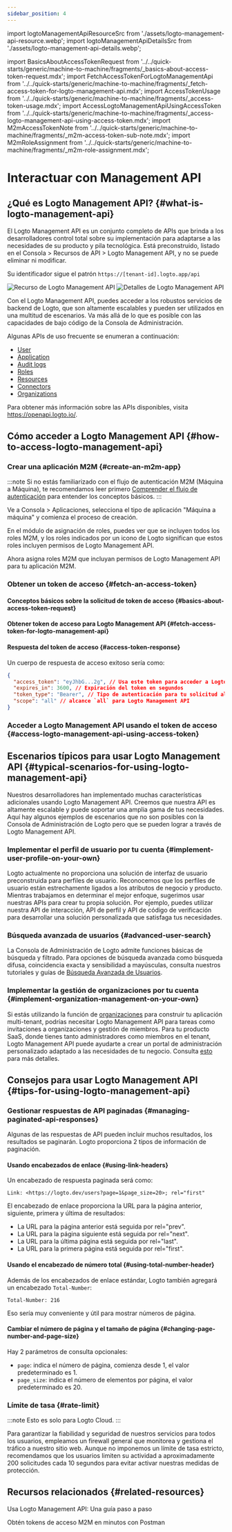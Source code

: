 ```yaml
---
sidebar_position: 4
---
```


import logtoManagementApiResourceSrc from './assets/logto-management-api-resource.webp';
import logtoManagementApiDetailsSrc from './assets/logto-management-api-details.webp';

import BasicsAboutAccessTokenRequest from '../../quick-starts/generic/machine-to-machine/fragments/\_basics-about-access-token-request.mdx';
import FetchAccessTokenForLogtoManagementApi from '../../quick-starts/generic/machine-to-machine/fragments/\_fetch-access-token-for-logto-management-api.mdx';
import AccessTokenUsage from '../../quick-starts/generic/machine-to-machine/fragments/\_access-token-usage.mdx';
import AccessLogtoManagementApiUsingAccessToken from '../../quick-starts/generic/machine-to-machine/fragments/\_access-logto-management-api-using-access-token.mdx';
import M2mAccessTokenNote from '../../quick-starts/generic/machine-to-machine/fragments/\_m2m-access-token-sub-note.mdx';
import M2mRoleAssignment from '../../quick-starts/generic/machine-to-machine/fragments/\_m2m-role-assignment.mdx';

# Interactuar con Management API

## ¿Qué es Logto Management API? {#what-is-logto-management-api}

El Logto Management API es un conjunto completo de APIs que brinda a los desarrolladores control total sobre su implementación para adaptarse a las necesidades de su producto y pila tecnológica. Está preconstruido, listado en el <CloudLink to="/api-resources">Consola > Recursos de API > Logto Management API</CloudLink>, y no se puede eliminar ni modificar.

Su identificador sigue el patrón `https://[tenant-id].logto.app/api`

<img alt="Recurso de Logto Management API" src={logtoManagementApiResourceSrc} />

<img alt="Detalles de Logto Management API" src={logtoManagementApiDetailsSrc} />

Con el Logto Management API, puedes acceder a los robustos servicios de backend de Logto, que son altamente escalables y pueden ser utilizados en una multitud de escenarios. Va más allá de lo que es posible con las capacidades de bajo código de la Consola de Administración.

Algunas APIs de uso frecuente se enumeran a continuación:

- [User](https://openapi.logto.io/operation/operation-getuser)
- [Application](https://openapi.logto.io/operation/operation-listapplications)
- [Audit logs](https://openapi.logto.io/operation/operation-listlogs)
- [Roles](https://openapi.logto.io/operation/operation-listroles)
- [Resources](https://openapi.logto.io/operation/operation-listresources)
- [Connectors](https://openapi.logto.io/operation/operation-listconnectors)
- [Organizations](https://openapi.logto.io/operation/operation-listorganizations)

Para obtener más información sobre las APIs disponibles, visita https://openapi.logto.io/.

## Cómo acceder a Logto Management API {#how-to-access-logto-management-api}

### Crear una aplicación M2M {#create-an-m2m-app}

:::note
Si no estás familiarizado con el flujo de autenticación M2M (Máquina a Máquina), te recomendamos leer primero [Comprender el flujo de autenticación](/integrate-logto/integrate-logto-into-your-application/understand-authentication-flow/#machine-to-machine-authentication-flow) para entender los conceptos básicos.
:::

Ve a <CloudLink to="/applications">Consola > Aplicaciones</CloudLink>, selecciona el tipo de aplicación "Máquina a máquina" y comienza el proceso de creación.

<M2mRoleAssignment />

En el módulo de asignación de roles, puedes ver que se incluyen todos los roles M2M, y los roles indicados por un icono de Logto significan que estos roles incluyen permisos de Logto Management API.

Ahora asigna roles M2M que incluyan permisos de Logto Management API para tu aplicación M2M.

### Obtener un token de acceso {#fetch-an-access-token}

#### Conceptos básicos sobre la solicitud de token de acceso {#basics-about-access-token-request}

<BasicsAboutAccessTokenRequest />

#### Obtener token de acceso para Logto Management API {#fetch-access-token-for-logto-management-api}

<FetchAccessTokenForLogtoManagementApi />

#### Respuesta del token de acceso {#access-token-response}

Un cuerpo de respuesta de acceso exitoso sería como:

```json
{
  "access_token": "eyJhbG...2g", // Usa este token para acceder a Logto Management API
  "expires_in": 3600, // Expiración del token en segundos
  "token_type": "Bearer", // Tipo de autenticación para tu solicitud al usar el token de acceso
  "scope": "all" // alcance `all` para Logto Management API
}
```

<M2mAccessTokenNote />

### Acceder a Logto Management API usando el token de acceso {#access-logto-management-api-using-access-token}

<AccessTokenUsage />

<AccessLogtoManagementApiUsingAccessToken />

## Escenarios típicos para usar Logto Management API {#typical-scenarios-for-using-logto-management-api}

Nuestros desarrolladores han implementado muchas características adicionales usando Logto Management API. Creemos que nuestra API es altamente escalable y puede soportar una amplia gama de tus necesidades. Aquí hay algunos ejemplos de escenarios que no son posibles con la Consola de Administración de Logto pero que se pueden lograr a través de Logto Management API.

### Implementar el perfil de usuario por tu cuenta {#implement-user-profile-on-your-own}

Logto actualmente no proporciona una solución de interfaz de usuario preconstruida para perfiles de usuario. Reconocemos que los perfiles de usuario están estrechamente ligados a los atributos de negocio y producto. Mientras trabajamos en determinar el mejor enfoque, sugerimos usar nuestras APIs para crear tu propia solución. Por ejemplo, puedes utilizar nuestra API de interacción, API de perfil y API de código de verificación para desarrollar una solución personalizada que satisfaga tus necesidades.

### Búsqueda avanzada de usuarios {#advanced-user-search}

La Consola de Administración de Logto admite funciones básicas de búsqueda y filtrado. Para opciones de búsqueda avanzada como búsqueda difusa, coincidencia exacta y sensibilidad a mayúsculas, consulta nuestros tutoriales y guías de [Búsqueda Avanzada de Usuarios](/user-management/advanced-user-search).

### Implementar la gestión de organizaciones por tu cuenta {#implement-organization-management-on-your-own}

Si estás utilizando la función de [organizaciones](/organizations) para construir tu aplicación multi-tenant, podrías necesitar Logto Management API para tareas como invitaciones a organizaciones y gestión de miembros. Para tu producto SaaS, donde tienes tanto administradores como miembros en el tenant, Logto Management API puede ayudarte a crear un portal de administración personalizado adaptado a las necesidades de tu negocio. Consulta [esto](/end-user-flows/organization-experience/) para más detalles.

## Consejos para usar Logto Management API {#tips-for-using-logto-management-api}

### Gestionar respuestas de API paginadas {#managing-paginated-api-responses}

Algunas de las respuestas de API pueden incluir muchos resultados, los resultados se paginarán. Logto proporciona 2 tipos de información de paginación.

#### Usando encabezados de enlace {#using-link-headers}

Un encabezado de respuesta paginada será como:

```
Link: <https://logto.dev/users?page=1&page_size=20>; rel="first"
```

El encabezado de enlace proporciona la URL para la página anterior, siguiente, primera y última de resultados:

- La URL para la página anterior está seguida por rel="prev".
- La URL para la página siguiente está seguida por rel="next".
- La URL para la última página está seguida por rel="last".
- La URL para la primera página está seguida por rel="first".

#### Usando el encabezado de número total {#using-total-number-header}

Además de los encabezados de enlace estándar, Logto también agregará un encabezado `Total-Number`:

```
Total-Number: 216
```

Eso sería muy conveniente y útil para mostrar números de página.

#### Cambiar el número de página y el tamaño de página {#changing-page-number-and-page-size}

Hay 2 parámetros de consulta opcionales:

- `page`: indica el número de página, comienza desde 1, el valor predeterminado es 1.
- `page_size`: indica el número de elementos por página, el valor predeterminado es 20.

### Límite de tasa {#rate-limit}

:::note
Esto es solo para Logto Cloud.
:::

Para garantizar la fiabilidad y seguridad de nuestros servicios para todos los usuarios, empleamos un firewall general que monitorea y gestiona el tráfico a nuestro sitio web. Aunque no imponemos un límite de tasa estricto, recomendamos que los usuarios limiten su actividad a aproximadamente 200 solicitudes cada 10 segundos para evitar activar nuestras medidas de protección.

## Recursos relacionados {#related-resources}

<Url href="https://blog.logto.io/management-api">
  Usa Logto Management API: Una guía paso a paso
</Url>

<Url href="https://blog.logto.io/use-postman-to-obtain-m2m-access-token">Obtén tokens de acceso M2M en minutos con Postman</Url>
